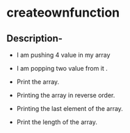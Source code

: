 # createownfunction
## Description-

 - I am  pushing 4 value in my array 

- I am popping two value from it .

- Print the array.

- Printing the array in reverse order.

- Printing the last element of the array.

- Print the length of the array.
